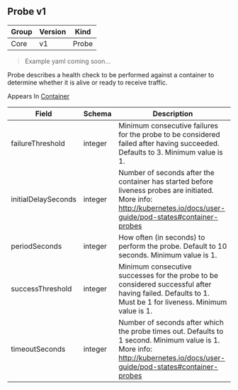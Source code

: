 ## Probe v1

Group        | Version     | Kind
------------ | ---------- | -----------
Core | v1 | Probe

> Example yaml coming soon...



Probe describes a health check to be performed against a container to determine whether it is alive or ready to receive traffic.

<aside class="notice">
Appears In  <a href="#container-v1">Container</a> </aside>

Field        | Schema     | Description
------------ | ---------- | -----------
failureThreshold | integer | Minimum consecutive failures for the probe to be considered failed after having succeeded. Defaults to 3. Minimum value is 1.
initialDelaySeconds | integer | Number of seconds after the container has started before liveness probes are initiated. More info: http://kubernetes.io/docs/user-guide/pod-states#container-probes
periodSeconds | integer | How often (in seconds) to perform the probe. Default to 10 seconds. Minimum value is 1.
successThreshold | integer | Minimum consecutive successes for the probe to be considered successful after having failed. Defaults to 1. Must be 1 for liveness. Minimum value is 1.
timeoutSeconds | integer | Number of seconds after which the probe times out. Defaults to 1 second. Minimum value is 1. More info: http://kubernetes.io/docs/user-guide/pod-states#container-probes


